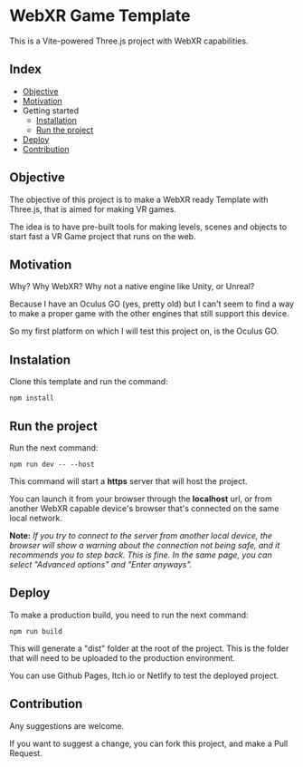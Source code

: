 # WebXR Game Template

This is a Vite-powered Three.js project with WebXR capabilities.

## Index

- [Objective](#objective)
- [Motivation](#motivation)
-	Getting started
	- [Installation](#installation)
	- [Run the project](#run-the-project)
- [Deploy](#deploy)
- [Contribution](#contribution)

## Objective

The objective of this project is to make a WebXR ready Template with Three.js, that is aimed for making VR games.

The idea is to have pre-built tools for making levels, scenes and objects to start fast a VR Game project that runs on the web.

## Motivation

Why? Why WebXR? Why not a native engine like Unity, or Unreal?

Because I have an Oculus GO (yes, pretty old) but I can't seem to find a way to make a proper game with the other engines that still support this device.

So my first platform on which I will test this project on, is the Oculus GO.

## Instalation

Clone this template and run the command:
```
npm install
```

## Run the project

Run the next command:

```
npm run dev -- --host
```
This command will start a **https** server that will host the project.

You can launch it from your browser through the **localhost** url, or from another WebXR capable device's browser that's connected on the same local network.

**Note:** *If you try to connect to the server from another local device, the browser will show a warning about the connection not being safe, and it recommends you to step back. This is fine. In the same page, you can select "Advanced options" and "Enter anyways".*

## Deploy

To make a production build, you need to run the next command:
```
npm run build
```
This will generate a "dist" folder at the root of the project. This is the folder that will need to be uploaded to the production environment.

You can use Github Pages, Itch.io or Netlify to test the deployed project.

## Contribution

Any suggestions are welcome.

If you want to suggest a change, you can fork this project, and make a Pull Request.
